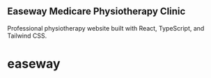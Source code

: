 ## Easeway Medicare Physiotherapy Clinic

Professional physiotherapy website built with React, TypeScript, and Tailwind CSS.
# easeway
